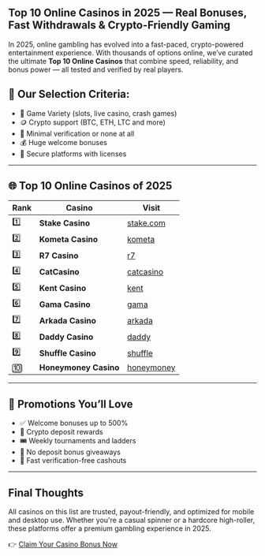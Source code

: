 ## Top 10 Online Casinos in 2025 — Real Bonuses, Fast Withdrawals & Crypto-Friendly Gaming  


In 2025, online gambling has evolved into a fast-paced, crypto-powered entertainment experience. With thousands of options online, we’ve curated the ultimate **Top 10 Online Casinos** that combine speed, reliability, and bonus power — all tested and verified by real players.


## 🥇 Our Selection Criteria:

- 🎰 Game Variety (slots, live casino, crash games)
- 🪙 Crypto support (BTC, ETH, LTC and more)
- 🧾 Minimal verification or none at all
- 💰 Huge welcome bonuses
- 🔐 Secure platforms with licenses

---

## 🌐 Top 10 Online Casinos of 2025

| Rank | Casino             | Visit                                                  |
|------|--------------------|---------------------------------------------------------|
| 1️⃣   | **Stake Casino**       | [stake.com](https://stake.com/?c=JiMxFVsp)                |
| 2️⃣   | **Kometa Casino**     | [kometa](https://tropical-path.com/s7d8a1999)             |
| 3️⃣   | **R7 Casino**         | [r7](https://aristocratic-hall.com/s7f064747)             |
| 4️⃣   | **CatCasino**         | [catcasino](https://catchthecatthree.com/s74cd5c49)       |
| 5️⃣   | **Kent Casino**       | [kent](https://pamuatinat.xyz/s9e2edfac)                  |
| 6️⃣   | **Gama Casino**       | [gama](https://preesiader.com/s712d6f5e)                  |
| 7️⃣   | **Arkada Casino**     | [arkada](https://grid-cyberlane.com/s9372df9a)            |
| 8️⃣   | **Daddy Casino**      | [daddy](https://aeruborony.com/se5595b94)                 |
| 9️⃣   | **Shuffle Casino**    | [shuffle](https://shuffle888.com?r=uwPm692XQN)            |
| 🔟   | **Honeymoney Casino** | [honeymoney](https://honeymoneybonus.com/?ref=ODkyOTZfcmVmZXJyYWw=) |

---

## 🎁 Promotions You’ll Love

- ✅ Welcome bonuses up to 500%  
- 💸 Crypto deposit rewards  
- 🎟️ Weekly tournaments and ladders  
- 🎁 No deposit bonus giveaways  
- 🔁 Fast verification-free cashouts

---

## Final Thoughts

All casinos on this list are trusted, payout-friendly, and optimized for mobile and desktop use. Whether you're a casual spinner or a hardcore high-roller, these platforms offer a premium gambling experience in 2025.

👉 [Claim Your Casino Bonus Now](https://stake.com/?c=JiMxFVsp)
